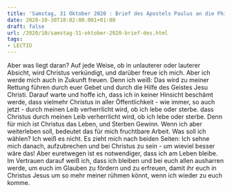 ```yaml
---
title: 'Samstag, 31 Oktober 2020 : Brief des Apostels Paulus an die Philipper 1,18b-26.'
date: 2020-10-30T18:02:00.001+01:00
draft: false
url: /2020/10/samstag-31-oktober-2020-brief-des.html
tags: 
- LECTIO
---
```


Aber was liegt daran? Auf jede Weise, ob in unlauterer oder lauterer Absicht, wird Christus verkündigt, und darüber freue ich mich. Aber ich werde mich auch in Zukunft freuen. Denn ich weiß: Das wird zu meiner Rettung führen durch euer Gebet und durch die Hilfe des Geistes Jesu Christi. Darauf warte und hoffe ich, dass ich in keiner Hinsicht beschämt werde, dass vielmehr Christus in aller Öffentlichkeit - wie immer, so auch jetzt - durch meinen Leib verherrlicht wird, ob ich lebe oder sterbe. dass Christus durch meinen Leib verherrlicht wird, ob ich lebe oder sterbe. Denn für mich ist Christus das Leben, und Sterben Gewinn. Wenn ich aber weiterleben soll, bedeutet das für mich fruchtbare Arbeit. Was soll ich wählen? Ich weiß es nicht. Es zieht mich nach beiden Seiten: Ich sehne mich danach, aufzubrechen und bei Christus zu sein - um wieviel besser wäre das! Aber euretwegen ist es notwendiger, dass ich am Leben bleibe. Im Vertrauen darauf weiß ich, dass ich bleiben und bei euch allen ausharren werde, um euch im Glauben zu fördern und zu erfreuen, damit ihr euch in Christus Jesus um so mehr meiner rühmen könnt, wenn ich wieder zu euch komme.